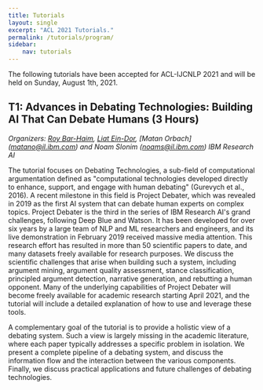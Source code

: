 ```yaml
---
title: Tutorials 
layout: single
excerpt: "ACL 2021 Tutorials."
permalink: /tutorials/program/
sidebar: 
    nav: tutorials
---
```


The following tutorials have been accepted for ACL-IJCNLP 2021 and will be held on Sunday, August 1th, 2021. 
		
## T1: Advances in Debating Technologies: Building AI That Can Debate Humans (3 Hours) <br/>
*Organizers: [Roy Bar-Haim](roybar@il.ibm.com), [Liat Ein-Dor](liate@il.ibm.com), [Matan Orbach] (matano@il.ibm.com) and Noam Slonim (noams@il.ibm.com) IBM Research AI*

The tutorial focuses on Debating Technologies, a sub-field of computational argumentation defined as "computational technologies developed directly to enhance, support, and engage with human debating" (Gurevych et al., 2016). A recent milestone in this field is Project Debater, which was revealed in 2019 as the first AI system that can debate human experts on complex topics. Project Debater is the third in the series of IBM Research AI's grand challenges, following Deep Blue and Watson. It has been developed for over six years by a large team of NLP and ML researchers and engineers, and its live demonstration in February 2019 received massive media attention. This research effort has resulted in more than 50 scientific papers to date, and many datasets freely available for research purposes. We discuss the scientific challenges that arise when building such a system, including argument mining, argument quality assessment, stance classification, principled argument detection, narrative generation, and rebutting a human opponent. Many of the underlying capabilities of Project Debater will become freely available for academic research starting April 2021, and the tutorial will include a detailed explanation of how to use and leverage these tools.

A complementary goal of the tutorial is to provide a holistic view of a debating system. Such a view is largely missing in the academic literature, where each paper typically addresses a specific problem in isolation. We present a complete pipeline of a debating system, and discuss the information flow and the interaction between the various components. Finally, we discuss practical applications and future challenges of debating technologies. 





